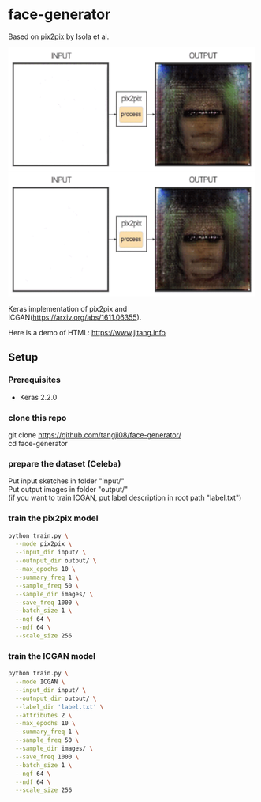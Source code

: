 # face-generator

Based on [pix2pix](https://phillipi.github.io/pix2pix/) by Isola et al.

<img src="server/sample.gif" width="500px"/> 
<img src="server/sample2.gif" width="500px"/>

Keras implementation of pix2pix and ICGAN(https://arxiv.org/abs/1611.06355).

Here is a demo of HTML: https://www.jitang.info

## Setup


### Prerequisites
- Keras 2.2.0

### clone this repo
git clone https://github.com/tangji08/face-generator/ \
cd face-generator

### prepare the dataset (Celeba)
Put input sketches in folder "input/" \
Put output images in folder "output/" \
(if you want to train ICGAN, put label description in root path "label.txt")

### train the pix2pix model 
```sh
python train.py \
  --mode pix2pix \
  --input_dir input/ \
  --outnput_dir output/ \
  --max_epochs 10 \
  --summary_freq 1 \
  --sample_freq 50 \
  --sample_dir images/ \
  --save_freq 1000 \
  --batch_size 1 \
  --ngf 64 \
  --ndf 64 \
  --scale_size 256
```
  
### train the ICGAN model 
```sh
python train.py \
  --mode ICGAN \
  --input_dir input/ \
  --outnput_dir output/ \
  --label_dir 'label.txt' \
  --attributes 2 \
  --max_epochs 10 \
  --summary_freq 1 \
  --sample_freq 50 \
  --sample_dir images/ \
  --save_freq 1000 \
  --batch_size 1 \
  --ngf 64 \
  --ndf 64 \
  --scale_size 256
```

